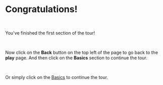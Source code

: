 # Congratulations!

<br />

You've finished the first section of the tour!

<br />

Now click on the **Back** button on the top left of the page to go back to the **play** page. And then click on the **Basics** section to continue the tour.

<br />

Or simply click on the <a href="https://delang.mostafade.com/play/basics/variables">Basics</a> to continue the tour.
